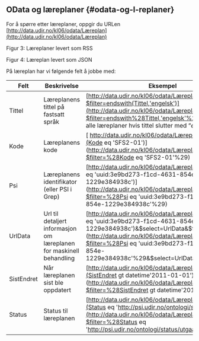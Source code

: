## OData og læreplaner {#odata-og-l-replaner}

For å spørre etter læreplaner, oppgir du URLen [http://data.udir.no/kl06/odata/Læreplan](http://data.udir.no/kl06/odata/Læreplan)

Figur 3: Læreplaner levert som RSS

Figur 4: Læreplan levert som JSON

På læreplan har vi følgende felt å jobbe med:

| **Felt** | **Beskrivelse** | **Eksempel** |
| --- | --- | --- |
| Tittel | Læreplanens tittel på fastsatt språk | [http://data.udir.no/kl06/odata/Læreplan?$filter=endswith(Tittel,'engelsk')](http://data.udir.no/kl06/odata/Læreplan?$filter=endswith%28Tittel,'engelsk'%29) (Returnerer alle læreplaner hvis tittel slutter med “_engelsk”)_ |
| Kode | Læreplanens kode | [	http://data.udir.no/kl06/odata/Læreplan?$filter=(Kode eq 'SFS2-01')](http://data.udir.no/kl06/odata/Læreplan?$filter=%28Kode eq 'SFS2-01'%29) |
| Psi | Læreplanens identifikator (eller PSI i Grep) | [http://data.udir.no/kl06/odata/Læreplan?$filter=(Psi eq 'uuid:3e9bd273-f1cd-4631-854e-1229e384938c')](http://data.udir.no/kl06/odata/Læreplan?$filter=%28Psi eq 'uuid:3e9bd273-f1cd-4631-854e-1229e384938c'%29) |
| UrlData | Url til detaljert informasjon om læreplanen for maskinell behandling | [http://data.udir.no/kl06/odata/Læreplan?$filter=(Psi eq 'uuid:3e9bd273-f1cd-4631-854e-1229e384938c')&$select=UrlData&$format=json](http://data.udir.no/kl06/odata/Læreplan?$filter=%28Psi eq 'uuid:3e9bd273-f1cd-4631-854e-1229e384938c'%29&$select=UrlData&$format=json) |
|  SistEndret | Når læreplanen sist ble oppdatert | [http://data.udir.no/kl06/odata/Læreplan?$filter=(SistEndret gt datetime'2011-01-01')](http://data.udir.no/kl06/odata/Læreplan?$filter=%28SistEndret gt datetime'2011-01-01'%29) |
| Status | Status til læreplanen | [http://data.udir.no/kl06/odata/Læreplan?$filter=(Status eq 'http://psi.udir.no/ontologi/status/utgaatt')](http://data.udir.no/kl06/odata/Læreplan?$filter=%28Status eq 'http://psi.udir.no/ontologi/status/utgaatt'%29) |
